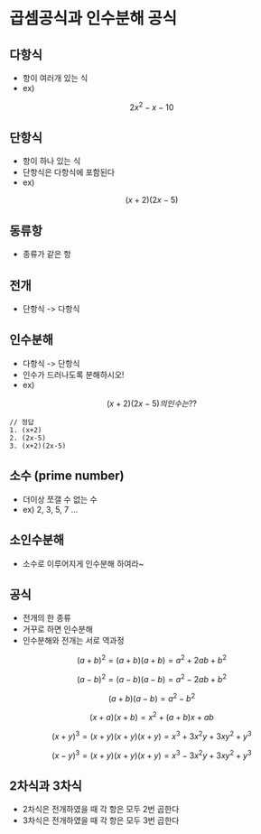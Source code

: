 # 곱셈공식과 인수분해 공식

## 다항식

- 항이 여러개 있는 식
- ex)

$$
2x^2-x-10
$$

## 단항식

- 항이 하나 있는 식
- 단항식은 다항식에 포함된다
- ex)

$$
(x + 2)(2x -5)
$$

## 동류항

- 종류가 같은 항


## 전개

- 단항식 -> 다항식

## 인수분해

- 다항식 -> 단항식
- 인수가 드러나도록 분해하시오!
- ex)

$$
(x+2)(2x-5) 의 인수는??
$$

```
// 정답
1. (x+2)
2. (2x-5)
3. (x+2)(2x-5) 
```


## 소수 (prime number)

- 더이상 쪼갤 수 없는 수
- ex) 2, 3, 5, 7 ...


## 소인수분해

- 소수로 이루어지게 인수분해 하여라~


## 공식

- 전개의 한 종류
- 거꾸로 하면 인수분해
- 인수분해와 전개는 서로 역과정

$$
(a+b)^2 = (a+b)(a+b) = a^2+2ab+b^2
$$

$$
(a-b)^2 = (a-b)(a-b) = a^2-2ab+b^2
$$

$$
(a+b)(a-b) = a^2-b^2
$$

$$
(x+a)(x+b) = x^2+(a+b)x+ab
$$

$$
(x+y)^3 = (x+y)(x+y)(x+y) = x^3+3x^2y+3xy^2+y^3
$$

$$
(x-y)^3 = (x+y)(x+y)(x+y) = x^3-3x^2y+3xy^2+y^3
$$

## 2차식과 3차식

- 2차식은 전개하였을 때 각 항은 모두 2번 곱한다
- 3차식은 전개하였을 때 각 항은 모두 3번 곱한다
